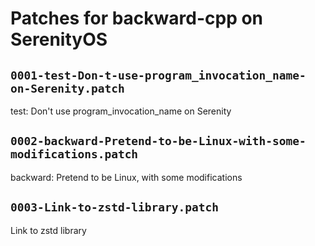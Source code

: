 # Patches for backward-cpp on SerenityOS

## `0001-test-Don-t-use-program_invocation_name-on-Serenity.patch`

test: Don't use program_invocation_name on Serenity


## `0002-backward-Pretend-to-be-Linux-with-some-modifications.patch`

backward: Pretend to be Linux, with some modifications


## `0003-Link-to-zstd-library.patch`

Link to zstd library


